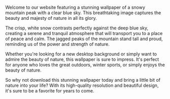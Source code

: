 <!--
Write me content for website with wallpaper "A snowy mountain peak with a clear blue sky"
-->

<!--font:Poppins-->

Welcome to our website featuring a stunning wallpaper of a snowy mountain peak with a clear blue sky. This breathtaking image captures the beauty and majesty of nature in all its glory.

The crisp, white snow contrasts perfectly against the deep blue sky, creating a serene and tranquil atmosphere that will transport you to a place of peace and calm. The jagged peaks of the mountain stand tall and proud, reminding us of the power and strength of nature.

Whether you're looking for a new desktop background or simply want to admire the beauty of nature, this wallpaper is sure to impress. It's perfect for anyone who loves the great outdoors, winter sports, or simply enjoys the beauty of nature.

So why not download this stunning wallpaper today and bring a little bit of nature into your life? With its high-quality resolution and beautiful design, it's sure to be a favorite for years to come.
